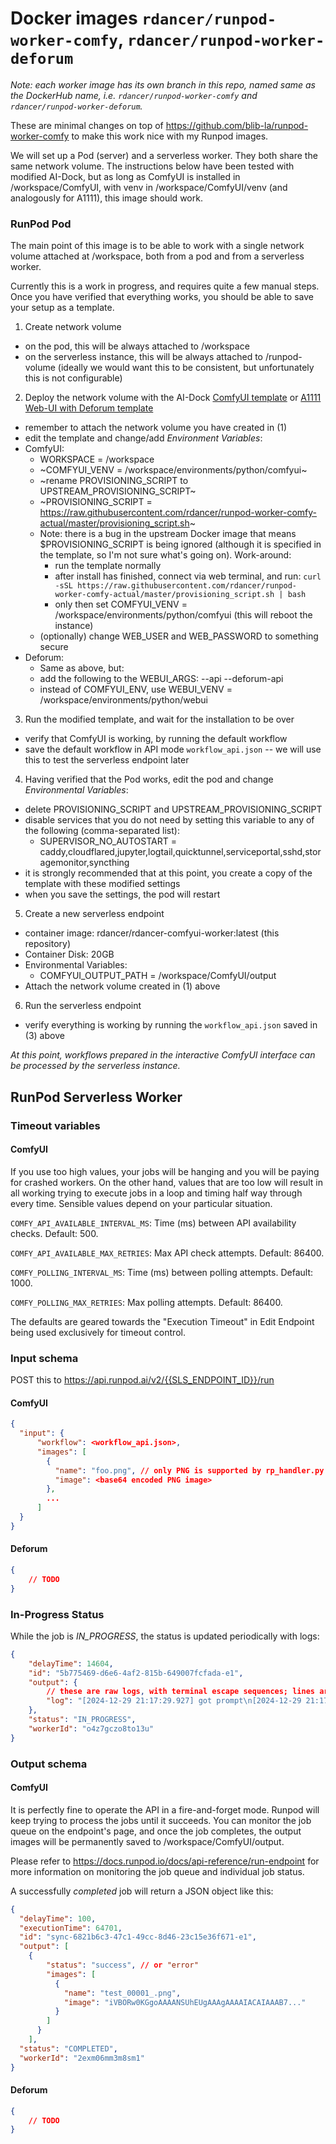 # Docker images `rdancer/runpod-worker-comfy`, `rdancer/runpod-worker-deforum`

*Note: each worker image has its own branch in this repo, named same as the DockerHub name, i.e. `rdancer/runpod-worker-comfy` and `rdancer/runpod-worker-deforum`.*

These are minimal changes on top of https://github.com/blib-la/runpod-worker-comfy to make this work nice with my Runpod images.

We will set up a Pod (server) and a serverless worker. They both share the same network volume. The instructions below have been tested with modified AI-Dock, but as long as ComfyUI is installed in /workspace/ComfyUI, with venv in /workspace/ComfyUI/venv (and analogously for A1111), this image should work.

### RunPod Pod

The main point of this image is to be able to work with a single network volume attached at /workspace, both from a pod and from a serverless worker.

Currently this is a work in progress, and requires quite a few manual steps. Once you have verified that everything works, you should be able to save your setup as a template.

1. Create network volume
  - on the pod, this will be always attached to /workspace
  - on the serverless instance, this will be always attached to /runpod-volume (ideally we would want this to be consistent, but unfortunately this is not configurable)
2. Deploy the network volume with the AI-Dock [ComfyUI template](https://www.runpod.io/console/explore/57we0zdwtt) or [A1111 Web-UI with Deforum template](https://www.runpod.io/console/explore/f1ohaqcrbo)
  - remember to attach the network volume you have created in (1)
  - edit the template and change/add *Environment Variables*:
  - ComfyUI:
    - WORKSPACE = /workspace
    - ~COMFYUI_VENV = /workspace/environments/python/comfyui~
    - ~rename PROVISIONING_SCRIPT to UPSTREAM_PROVISIONING_SCRIPT~
    - ~PROVISIONING_SCRIPT = https://raw.githubusercontent.com/rdancer/runpod-worker-comfy-actual/master/provisioning_script.sh~
    - Note: there is a bug in the upstream Docker image that means $PROVISIONING_SCRIPT is being ignored (although it is specified in the template, so I'm not sure what's going on). Work-around:
      - run the template normally
      - after install has finished, connect via web terminal, and run: `curl -sSL https://raw.githubusercontent.com/rdancer/runpod-worker-comfy-actual/master/provisioning_script.sh | bash`
      - only then set COMFYUI_VENV = /workspace/environments/python/comfyui (this will reboot the instance)
    - (optionally) change WEB_USER and WEB_PASSWORD to something secure
  - Deforum:
    - Same as above, but:
     - add the following to the WEBUI_ARGS: --api --deforum-api
      - instead of COMFYUI_ENV, use WEBUI_VENV = /workspace/environments/python/webui
3. Run the modified template, and wait for the installation to be over
  - verify that ComfyUI is working, by running the default workflow
  - save the default workflow in API mode `workflow_api.json` -- we will use this to test the serverless endpoint later
4. Having verified that the Pod works, edit the pod and change *Environmental Variables*:
  - delete PROVISIONING_SCRIPT and UPSTREAM_PROVISIONING_SCRIPT
  - disable services that you do not need by setting this variable to any of the following (comma-separated list):
    - SUPERVISOR_NO_AUTOSTART = caddy,cloudflared,jupyter,logtail,quicktunnel,serviceportal,sshd,storagemonitor,syncthing
  - it is strongly recommended that at this point, you create a copy of the template with these modified settings
  - when you save the settings, the pod will restart
5. Create a new serverless endpoint
  - container image: rdancer/rdancer-comfyui-worker:latest (this repository)
  - Container Disk: 20GB
  - Environmental Variables:
    - COMFYUI_OUTPUT_PATH = /workspace/ComfyUI/output
  - Attach the network volume created in (1) above
6. Run the serverless endpoint
  - verify everything is working by running the `workflow_api.json` saved in (3) above


_At this point, workflows prepared in the interactive ComfyUI interface can be processed by the serverless instance._

## RunPod Serverless Worker

### Timeout variables

#### ComfyUI

If you use too high values, your jobs will be hanging and you will be paying for crashed workers. On the other hand, values that are too low will result in all working trying to execute jobs in a loop and timing half way through every time. Sensible values depend on your particular situation.

`COMFY_API_AVAILABLE_INTERVAL_MS`: Time (ms) between API availability checks. Default: 500.

`COMFY_API_AVAILABLE_MAX_RETRIES`: Max API check attempts. Default: 86400.

`COMFY_POLLING_INTERVAL_MS`: Time (ms) between polling attempts. Default: 1000.

`COMFY_POLLING_MAX_RETRIES`: Max polling attempts. Default: 86400.


The defaults are geared towards the "Execution Timeout" in Edit Endpoint being used exclusively for timeout control.


### Input schema

POST this to https://api.runpod.ai/v2/{{SLS_ENDPOINT_ID}}/run

#### ComfyUI

```json
{
  "input": {
      "workflow": <workflow_api.json>,
      "images": [
        {
          "name": "foo.png", // only PNG is supported by rp_handler.py at the moment
          "image": <base64 encoded PNG image>
        },
        ...
      ]
  }
}
```

#### Deforum

```json
{
    // TODO
}
```


### In-Progress Status

While the job is *IN_PROGRESS*, the status is updated periodically with logs:

```json
{
    "delayTime": 14604,
    "id": "5b775469-d6e6-4af2-815b-649007fcfada-e1",
    "output": {
        // these are raw logs, with terminal escape sequences; lines are terminated with \n; note that progress bars often are overprinted using bare \r
        "log": "[2024-12-29 21:17:29.927] got prompt\n[2024-12-29 21:17:34.416] model weight dtype torch.float16, manual cast: None\n[2024-12-29 21:17:34.418] model_type EPS\n"
    },
    "status": "IN_PROGRESS",
    "workerId": "o4z7gczo8to13u"
}
```

### Output schema

#### ComfyUI

It is perfectly fine to operate the API in a fire-and-forget mode. Runpod will keep trying to process the jobs until it succeeds. You can monitor the job queue on the endpoint's page, and once the job completes, the output images will be permanently saved to /workspace/ComfyUI/output.

Please refer to https://docs.runpod.io/docs/api-reference/run-endpoint for more information on monitoring the job queue and individual job status.

A successfully *completed* job will return a JSON object like this:

```json
{
  "delayTime": 100,
  "executionTime": 64701,
  "id": "sync-6821b6c3-47c1-49cc-8d46-23c15e36f671-e1",
  "output": [
    {
        "status": "success", // or "error"
        "images": [
          {
            "name": "test_00001_.png",
            "image": "iVBORw0KGgoAAAANSUhEUgAAAgAAAAIACAIAAAB7..."
          }
        ]
      }
    ],
  "status": "COMPLETED",
  "workerId": "2exm06mm3m8sm1"
}
```

#### Deforum

```json
{
    // TODO
}
```


